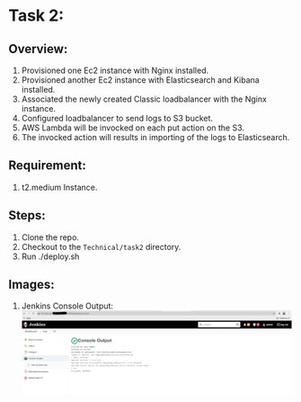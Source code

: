 # Task 2:

## Overview:
1. Provisioned one Ec2 instance with Nginx installed.
2. Provisioned another Ec2 instance with Elasticsearch and Kibana installed.
3. Associated the newly created Classic loadbalancer with the Nginx instance.
4. Configured loadbalancer to send logs to S3 bucket.
5. AWS Lambda will be invocked on each put action on the S3.
6. The invocked action will results in importing of the logs to Elasticsearch.

## Requirement:
1. t2.medium Instance.

## Steps: 
1. Clone the repo.
2. Checkout to the `Technical/task2` directory.
3. Run ./deploy.sh

## Images:
1. Jenkins Console Output: 
![alt text](https://github.com/kmohan778/Technical/blob/main/Images/Screenshot%202021-06-17%20at%206.03.47%20PM.png "Logo Title Text 1")
